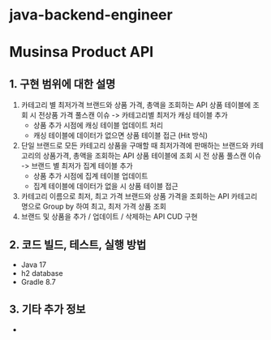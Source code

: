 # java-backend-engineer

# Musinsa Product API

## 1. 구현 범위에 대한 설명

1. 카테고리 별 최저가격 브랜드와 상품 가격, 총액을 조회하는 API
상품 테이블에 조회 시 전상품 가격 풀스캔 이슈
-> 카테고리별 최저가 캐싱 테이블 추가
   - 상품 추가 시점에 캐싱 테이블 업데이트 처리
   - 캐싱 테이블에 데이터가 없으면 상품 테이블 접근 (Hit 방식)
2. 단일 브랜드로 모든 카테고리 상품을 구매할 때 최저가격에 판매하는 브랜드와 카테고리의 상품가격, 총액을 조회하는 API
상품 테이블에 조회 시 전 상품 풀스캔 이슈
-> 브랜드 별 최저가 집계 테이블 추가
   - 상품 추가 시점에 집계 테이블 업데이트
   - 집계 테이블에 데이터가 없을 시 상품 테이블 접근
3. 카테고리 이름으로 최저, 최고 가격 브랜드와 상품 가격을 조회하는 API
카테고리 명으로 Group by 하여 최고, 최저 가격 상품 조회
4. 브랜드 및 상품을 추가 / 업데이트 / 삭제하는 API
CUD 구현

## 2. 코드 빌드, 테스트, 실행 방법

- Java 17
- h2 database
- Gradle 8.7

## 3. 기타 추가 정보
-
